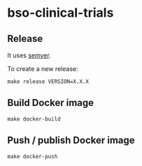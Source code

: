 # bso-clinical-trials

## Release

It uses [semver](https://semver.org/).

To create a new release:
```shell
make release VERSION=X.X.X
```


## Build Docker image

```shell
make docker-build
```


## Push / publish Docker image

```shell
make docker-push
```
